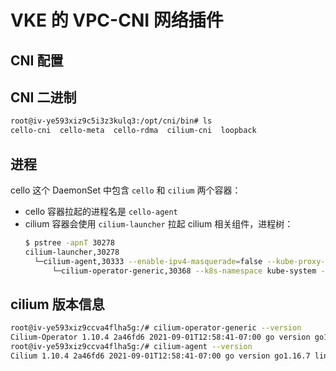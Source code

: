 # VKE 的 VPC-CNI 网络插件
## CNI 配置

<Tabs>
  <TabItem value="1" label="cello">
    <FileBlock file="vendor/volcengine/cello-daemonset.yaml" showLineNumbers />
  </TabItem>
  <TabItem value="2" label="cello-config">
    <FileBlock file="vendor/volcengine/cello-config-configmap.yaml" showLineNumbers />
  </TabItem>
  <TabItem value="3" label="cilium-config">
    <FileBlock file="vendor/volcengine/cilium-config-configmap.yaml" showLineNumbers />
  </TabItem>
</Tabs>

## CNI 二进制

```bash
root@iv-ye593xiz9c5i3z3kulq3:/opt/cni/bin# ls
cello-cni  cello-meta  cello-rdma  cilium-cni  loopback
```

## 进程

cello 这个 DaemonSet 中包含 `cello` 和 `cilium` 两个容器：
- cello 容器拉起的进程名是 `cello-agent`
- cilium 容器会使用 `cilium-launcher` 拉起 cilium 相关组件，进程树：
  ```bash
  $ pstree -apnT 30278
  cilium-launcher,30278
    └─cilium-agent,30333 --enable-ipv4-masquerade=false --kube-proxy-replacement=strict --node-port-mode=snat --disable-envoy-version-check=true --disable-cnp-status-updates=true --enable-local-node-route=false --datapath-mode=ipvlan --enable-bandwidth-manager=true --agent-health-port=9099 --ipv4-range=169.254.0.0/16 --enable-endpoint-health-checking=false --bpf-map-dynamic-size-ratio=0.0025 --enable-ipv4=true --debug=false --enable-policy=never --ipam=cluster-pool --ipvlan-master-device=eth0 --enable-host-legacy-routing=true --tunnel=disabled --direct-routing-device=eth0 --enable-ipv6=false
        └─cilium-operator-generic,30368 --k8s-namespace kube-system --identity-gc-interval 10m --identity-heartbeat-timeout 20m
  ```

## cilium 版本信息

```bash
root@iv-ye593xiz9ccva4flha5g:/# cilium-operator-generic --version
Cilium-Operator 1.10.4 2a46fd6 2021-09-01T12:58:41-07:00 go version go1.16.7 linux/amd64
root@iv-ye593xiz9ccva4flha5g:/# cilium-agent --version
Cilium 1.10.4 2a46fd6 2021-09-01T12:58:41-07:00 go version go1.16.7 linux/amd64
```

